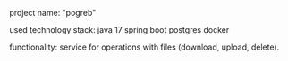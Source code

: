 project name: "pogreb"

used technology stack:
java 17
spring boot
postgres
docker

functionality: service for operations with files (download, upload, delete).
